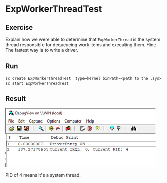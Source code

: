 # ExpWorkerThreadTest
## Exercise
Explain how we were able to determine that `ExpWorkerThread` is the system thread responsible for dequeueing work items and executing them. Hint: The fastest way is to write a driver.

## Run
```
sc create ExpWorkerThreadTest  type=kernel binPath=<path to the .sys>
sc start ExpWorkerThreadTest 
```

## Result
![result](img/result.png)

PID of 4 means it's a system thread.
